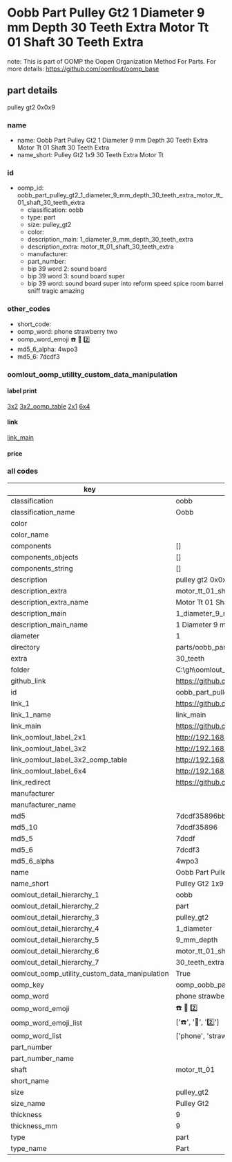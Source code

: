 # Oobb Part Pulley Gt2 1 Diameter 9 mm Depth 30 Teeth Extra Motor Tt 01 Shaft 30 Teeth Extra  

note: This is part of OOMP the Oopen Organization Method For Parts. For more details: https://github.com/oomlout/oomp_base

##  part details
  



pulley gt2 0x0x9



### name
* name: Oobb Part Pulley Gt2 1 Diameter 9 mm Depth 30 Teeth Extra Motor Tt 01 Shaft 30 Teeth Extra
* name_short: Pulley Gt2 1x9 30 Teeth Extra Motor Tt
### id
* oomp_id: oobb_part_pulley_gt2_1_diameter_9_mm_depth_30_teeth_extra_motor_tt_01_shaft_30_teeth_extra
  * classification: oobb
  * type: part
  * size: pulley_gt2
  * color: 
  * description_main: 1_diameter_9_mm_depth_30_teeth_extra
  * description_extra: motor_tt_01_shaft_30_teeth_extra
  * manufacturer: 
  * part_number: 
  * bip 39 word 2: sound board
  * bip 39 word 3: sound board super
  * bip 39 word: sound board super into reform speed spice room barrel sniff tragic amazing

### other_codes
* short_code: 
* oomp_word: phone strawberry two
* oomp_word_emoji :phone: :strawberry: :two:
* md5_6_alpha: 4wpo3
* md5_6: 7dcdf3






### oomlout_oomp_utility_custom_data_manipulation
#### label print
[3x2](http://192.168.1.245:1112/?label=oomp%204wpo3)
[3x2_oomp_table](http://192.168.1.108:1112/?label=oomp%204wpo3)
[2x1](http://192.168.1.242:1112/?label=oomp%204wpo3)
[6x4](http://192.168.1.55:1112/?label=oomp%204wpo3)    

#### link

[link_main](https://github.com/oomlout/oomlout_oobb_version_4_generated_parts/tree/main/navigation_oomp/oobb/part/pulley_gt2/1_diameter_9_mm_depth_30_teeth_extra/motor_tt_01_shaft_30_teeth_extra/part)                              

#### price







### all codes 
| key | value |  
| --- | --- |  
| classification | oobb |  
| classification_name | Oobb |  
| color |  |  
| color_name |  |  
| components | [] |  
| components_objects | [] |  
| components_string | [] |  
| description | pulley gt2 0x0x9 |  
| description_extra | motor_tt_01_shaft_30_teeth_extra |  
| description_extra_name | Motor Tt 01 Shaft 30 Teeth Extra |  
| description_main | 1_diameter_9_mm_depth_30_teeth_extra |  
| description_main_name | 1 Diameter 9 mm Depth 30 Teeth Extra |  
| diameter | 1 |  
| directory | parts/oobb_part_pulley_gt2_1_diameter_9_mm_depth_30_teeth_extra_motor_tt_01_shaft_30_teeth_extra |  
| extra | 30_teeth |  
| folder | C:\gh\oomlout_oobb_version_4_generated_parts\parts\oobb_part_pulley_gt2_1_diameter_9_mm_depth_30_teeth_extra_motor_tt_01_shaft_30_teeth_extra |  
| github_link | https://github.com/oomlout/oomlout_oomp_part_src/tree/main/parts/oobb_part_pulley_gt2_1_diameter_9_mm_depth_30_teeth_extra_motor_tt_01_shaft_30_teeth_extra |  
| id | oobb_part_pulley_gt2_1_diameter_9_mm_depth_30_teeth_extra_motor_tt_01_shaft_30_teeth_extra |  
| link_1 | https://github.com/oomlout/oomlout_oobb_version_4_generated_parts/tree/main/navigation_oomp/oobb/part/pulley_gt2/1_diameter_9_mm_depth_30_teeth_extra/motor_tt_01_shaft_30_teeth_extra/part |  
| link_1_name | link_main |  
| link_main | https://github.com/oomlout/oomlout_oobb_version_4_generated_parts/tree/main/navigation_oomp/oobb/part/pulley_gt2/1_diameter_9_mm_depth_30_teeth_extra/motor_tt_01_shaft_30_teeth_extra/part |  
| link_oomlout_label_2x1 | http://192.168.1.242:1112/?label=oomp%204wpo3 |  
| link_oomlout_label_3x2 | http://192.168.1.245:1112/?label=oomp%204wpo3 |  
| link_oomlout_label_3x2_oomp_table | http://192.168.1.108:1112/?label=oomp%204wpo3 |  
| link_oomlout_label_6x4 | http://192.168.1.55:1112/?label=oomp%204wpo3 |  
| link_redirect | https://github.com/oomlout/oomlout_oobb_version_4_generated_parts/tree/main/parts/oobb_pulley_gt2_01_09_ex_30_teeth_sh_motor_tt_01 |  
| manufacturer |  |  
| manufacturer_name |  |  
| md5 | 7dcdf35896bbfa33445a275db3462e7e |  
| md5_10 | 7dcdf35896 |  
| md5_5 | 7dcdf |  
| md5_6 | 7dcdf3 |  
| md5_6_alpha | 4wpo3 |  
| name | Oobb Part Pulley Gt2 1 Diameter 9 mm Depth 30 Teeth Extra Motor Tt 01 Shaft 30 Teeth Extra |  
| name_short | Pulley Gt2 1x9 30 Teeth Extra Motor Tt |  
| oomlout_detail_hierarchy_1 | oobb |  
| oomlout_detail_hierarchy_2 | part |  
| oomlout_detail_hierarchy_3 | pulley_gt2 |  
| oomlout_detail_hierarchy_4 | 1_diameter |  
| oomlout_detail_hierarchy_5 | 9_mm_depth |  
| oomlout_detail_hierarchy_6 | motor_tt_01_shaft |  
| oomlout_detail_hierarchy_7 | 30_teeth_extra |  
| oomlout_oomp_utility_custom_data_manipulation | True |  
| oomp_key | oomp_oobb_part_pulley_gt2_1_diameter_9_mm_depth_30_teeth_extra_motor_tt_01_shaft_30_teeth_extra |  
| oomp_word | phone strawberry two |  
| oomp_word_emoji | :phone: :strawberry: :two: |  
| oomp_word_emoji_list | [':phone:', ':strawberry:', ':two:'] |  
| oomp_word_list | ['phone', 'strawberry', 'two'] |  
| part_number |  |  
| part_number_name |  |  
| shaft | motor_tt_01 |  
| short_name |  |  
| size | pulley_gt2 |  
| size_name | Pulley Gt2 |  
| thickness | 9 |  
| thickness_mm | 9 |  
| type | part |  
| type_name | Part |  
